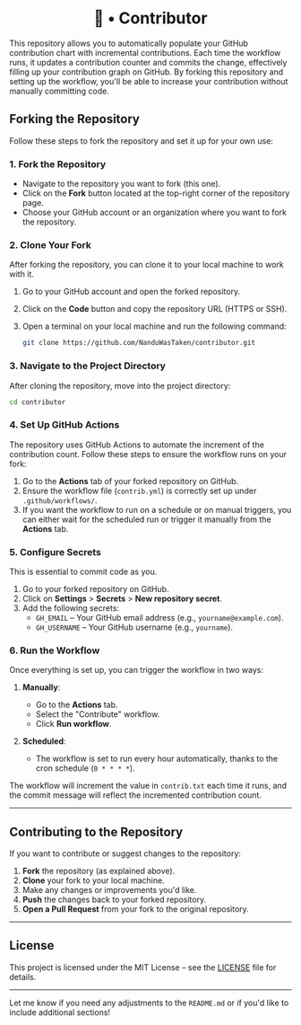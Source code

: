 <h1 align="center">👾 • Contributor</h1>

This repository allows you to automatically populate your GitHub contribution chart with incremental contributions. Each time the workflow runs, it updates a contribution counter and commits the change, effectively filling up your contribution graph on GitHub.
By forking this repository and setting up the workflow, you'll be able to increase your contribution without manually committing code.

## Forking the Repository

Follow these steps to fork the repository and set it up for your own use:

### 1. **Fork the Repository**

- Navigate to the repository you want to fork (this one).
- Click on the **Fork** button located at the top-right corner of the repository page.
- Choose your GitHub account or an organization where you want to fork the repository.

### 2. **Clone Your Fork**

After forking the repository, you can clone it to your local machine to work with it.

1. Go to your GitHub account and open the forked repository.
2. Click on the **Code** button and copy the repository URL (HTTPS or SSH).
3. Open a terminal on your local machine and run the following command:

   ```bash
   git clone https://github.com/NanduWasTaken/contributor.git
   ```


### 3. **Navigate to the Project Directory**

After cloning the repository, move into the project directory:

```bash
cd contributor
```

### 4. **Set Up GitHub Actions**

The repository uses GitHub Actions to automate the increment of the contribution count. Follow these steps to ensure the workflow runs on your fork:

1. Go to the **Actions** tab of your forked repository on GitHub.
2. Ensure the workflow file (`contrib.yml`) is correctly set up under `.github/workflows/`.
3. If you want the workflow to run on a schedule or on manual triggers, you can either wait for the scheduled run or trigger it manually from the **Actions** tab.

### 5. **Configure Secrets**

This is essential to commit code as you.

1. Go to your forked repository on GitHub.
2. Click on **Settings** > **Secrets** > **New repository secret**.
3. Add the following secrets:
   - `GH_EMAIL` – Your GitHub email address (e.g., `yourname@example.com`).
   - `GH_USERNAME` – Your GitHub username (e.g., `yourname`).

### 6. **Run the Workflow**

Once everything is set up, you can trigger the workflow in two ways:

1. **Manually**:
   - Go to the **Actions** tab.
   - Select the "Contribute" workflow.
   - Click **Run workflow**.

2. **Scheduled**:
   - The workflow is set to run every hour automatically, thanks to the cron schedule (`0 * * * *`).

The workflow will increment the value in `contrib.txt` each time it runs, and the commit message will reflect the incremented contribution count.

---

## Contributing to the Repository

If you want to contribute or suggest changes to the repository:

1. **Fork** the repository (as explained above).
2. **Clone** your fork to your local machine.
3. Make any changes or improvements you'd like.
4. **Push** the changes back to your forked repository.
5. **Open a Pull Request** from your fork to the original repository.

---

## License

This project is licensed under the MIT License – see the [LICENSE](LICENSE) file for details.

---

Let me know if you need any adjustments to the `README.md` or if you'd like to include additional sections!
